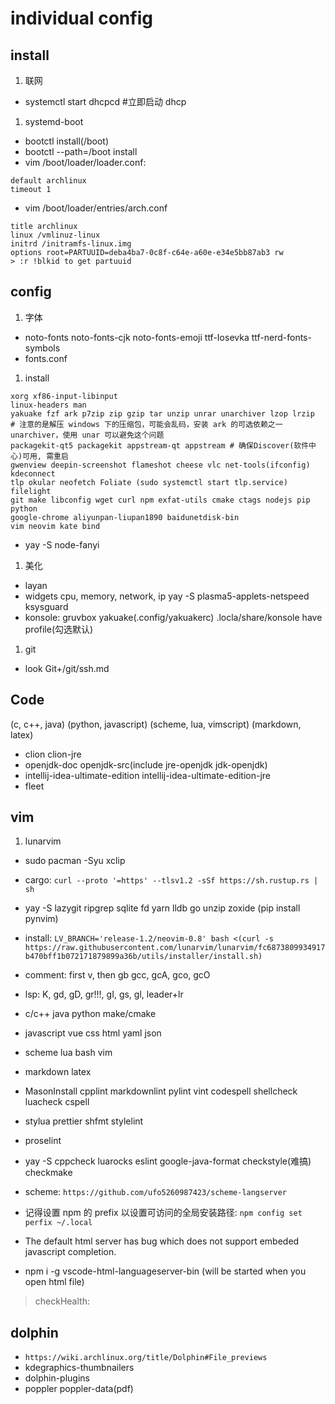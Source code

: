 # individual config

## install

1. 联网

- systemctl start dhcpcd #立即启动 dhcp

1. systemd-boot

- bootctl install(/boot)
- bootctl --path=/boot install
- vim /boot/loader/loader.conf:

```text
default archlinux
timeout 1
```

- vim /boot/loader/entries/arch.conf

```text
title archlinux
linux /vmlinuz-linux
initrd /initramfs-linux.img
options root=PARTUUID=deba4ba7-0c8f-c64e-a60e-e34e5bb87ab3 rw
> :r !blkid to get partuuid
```

## config

1. 字体

- noto-fonts noto-fonts-cjk noto-fonts-emoji ttf-Iosevka ttf-nerd-fonts-symbols
- fonts.conf

1. install

```text
xorg xf86-input-libinput
linux-headers man
yakuake fzf ark p7zip zip gzip tar unzip unrar unarchiver lzop lrzip
# 注意的是解压 windows 下的压缩包，可能会乱码，安装 ark 的可选依赖之一 unarchiver，使用 unar 可以避免这个问题
packagekit-qt5 packagekit appstream-qt appstream # 确保Discover(软件中心)可用, 需重启
gwenview deepin-screenshot flameshot cheese vlc net-tools(ifconfig) kdeconnect
tlp okular neofetch Foliate (sudo systemctl start tlp.service) filelight
git make libconfig wget curl npm exfat-utils cmake ctags nodejs pip python
google-chrome aliyunpan-liupan1890 baidunetdisk-bin
vim neovim kate bind
```

- yay -S node-fanyi

1. 美化

- layan
- widgets cpu, memory, network, ip yay -S plasma5-applets-netspeed ksysguard
- konsole: gruvbox yakuake(.config/yakuakerc) .locla/share/konsole have profile(勾选默认)

1. git

- look Git+/git/ssh.md

## Code

(c, c++, java)
(python, javascript)
(scheme, lua, vimscript)
(markdown, latex)

- clion clion-jre
- openjdk-doc openjdk-src(include jre-openjdk jdk-openjdk)
- intellij-idea-ultimate-edition intellij-idea-ultimate-edition-jre
- fleet

## vim

1. lunarvim

- sudo pacman -Syu xclip

- cargo: `curl --proto '=https' --tlsv1.2 -sSf https://sh.rustup.rs | sh`
- yay -S lazygit ripgrep sqlite fd yarn lldb go unzip zoxide (pip install pynvim)
- install: `LV_BRANCH='release-1.2/neovim-0.8' bash <(curl -s https://raw.githubusercontent.com/lunarvim/lunarvim/fc6873809934917b470bff1b072171879899a36b/utils/installer/install.sh)`

- comment: first v, then gb gcc, gcA, gco, gcO
- lsp: K, gd, gD, gr!!!, gI, gs, gl, leader+lr

- c/c++ java python make/cmake
- javascript vue css html yaml json
- scheme lua bash vim
- markdown latex

- MasonInstall cpplint markdownlint pylint vint codespell shellcheck luacheck cspell
- stylua prettier shfmt stylelint
- proselint
- yay -S cppcheck luarocks eslint google-java-format checkstyle(难搞) checkmake

- scheme: `https://github.com/ufo5260987423/scheme-langserver`

- 记得设置 npm 的 prefix 以设置可访问的全局安装路径: `npm config set perfix ~/.local`
- The default html server has bug which does not support embeded javascript completion.
- npm i -g vscode-html-languageserver-bin (will be started when you open html file)

> checkHealth:

## dolphin

- `https://wiki.archlinux.org/title/Dolphin#File_previews`
- kdegraphics-thumbnailers
- dolphin-plugins
- poppler poppler-data(pdf)
